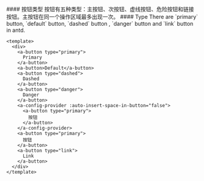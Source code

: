 <cn>
#### 按钮类型
按钮有五种类型：主按钮、次按钮、虚线按钮、危险按钮和链接按钮。主按钮在同一个操作区域最多出现一次。
</cn>

<us>
#### Type
There are `primary` button, `default` button, `dashed` button , `danger` button and `link` button in antd.
</us>

```vue
<template>
  <div>
    <a-button type="primary">
      Primary
    </a-button>
    <a-button>Default</a-button>
    <a-button type="dashed">
      Dashed
    </a-button>
    <a-button type="danger">
      Danger
    </a-button>
    <a-config-provider :auto-insert-space-in-button="false">
      <a-button type="primary">
        按钮
      </a-button>
    </a-config-provider>
    <a-button type="primary">
      按钮
    </a-button>
    <a-button type="link">
      Link
    </a-button>
  </div>
</template>
```

